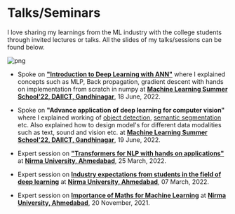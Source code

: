# Talks/Seminars

I love sharing my learnings from the ML industry with the college students through invited lectures or talks. All the slides of my talks/sessions can be found below.

![png](../../assets/senimars.jpeg)


* Spoke on [**"Introduction to Deep Learning with ANN"**](https://colab.research.google.com/drive/1JLWefaE_I56nUVhKfc5_YtFxgtwD5sD1?usp=sharing) where I explained concepts such as MLP, Back propagation, gradient descent with hands on implementation from scratch in numpy at [**Machine Learning Summer School'22, DAIICT, Gandhinagar**](http://ieee.daiict.ac.in/ss22/), 18 June, 2022.

* Spoke on **"Advance application of deep learning for computer vision"** where I explained working of [object detection](https://colab.research.google.com/drive/1ZPbcAy3916SgQTKA16Bo8TXaXiRzy4qF?usp=sharing), [semantic segmentation](https://colab.research.google.com/drive/1kgT-qXE0CqWkYtxOQ48qNZQnWhMb_Sb3?usp=sharing) etc. Also explained how to design model's for different data modalities such as text, sound and vision etc. at [**Machine Learning Summer School'22, DAIICT, Gandhinagar**](http://ieee.daiict.ac.in/ss22/), 19 June, 2022.

* Expert session on [**"Transformers for NLP with hands on applications"**](https://colab.research.google.com/drive/18z2pN4dxwsaPrNVGIiiZv7eyhwtq1HBG?usp=sharing) at [**Nirma University, Ahmedabad**](https://nirmauni.ac.in/), 25 March, 2022.

* Expert session on [**Industry expectations from students in the field of deep learning**](https://docs.google.com/presentation/d/10K-TrtgAK1ZWMGUNzZ2fQ1qA2cNdrDM3B-mNgGeerT0/edit?usp=sharing) at [**Nirma University, Ahmedabad**](https://nirmauni.ac.in/), 07 March, 2022.

* Expert session on [**Importance of Maths for Machine Learning**](https://docs.google.com/presentation/d/1IFmYCnI70b_g9Mc2mNkK1yX0VDFABTgIKg3MwrTyl-U/edit?usp=sharing) at [**Nirma University, Ahmedabad**](https://nirmauni.ac.in/), 20 November, 2021.

